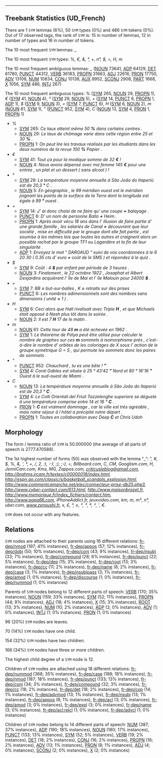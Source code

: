 

--------------------------------------------------------------------------------

## Treebank Statistics (UD_French)

There are 1 `SYM` lemmas (6%), 50 `SYM` types (0%) and 486 `SYM` tokens (0%).
Out of 17 observed tags, the rank of `SYM` is: 15 in number of lemmas, 12 in number of types and 16 in number of tokens.

The 10 most frequent `SYM` lemmas: <em>_</em>

The 10 most frequent `SYM` types:  <em>%, €, &amp;, °, +, n°, $, =, H, m</em>

The 10 most frequent ambiguous lemmas: <em>_</em> ([NOUN]() 73641, [ADP]() 64129, [DET]() 61780, [PUNCT]() 44312, [VERB]() 36183, [PROPN]() 31663, [ADJ]() 22616, [PRON]() 17750, [ADV]() 13108, [NUM]() 10834, [CONJ]() 10138, [AUX]() 8952, [SCONJ]() 2908, [PART]() 1668, [X]() 1056, [SYM]() 486, [INTJ]() 267)

The 10 most frequent ambiguous types:  <em>%</em> ([SYM]() 265, [NOUN]() 29, [PROPN]() 1), <em>€</em> ([SYM]() 41, [NOUN]() 4), <em>°</em> ([SYM]() 29, [NOUN]() 5), <em>+</em> ([SYM]() 14, [PUNCT]() 6, [PROPN]() 1, [ADP]() 1), <em>$</em> ([SYM]() 9, [NOUN]() 3), <em>=</em> ([SYM]() 7, [PUNCT]() 6), <em>H</em> ([SYM]() 6, [NOUN]() 2), <em>m</em> ([NOUN]() 61, [SYM]() 1), <em>"</em> ([PUNCT]() 952, [SYM]() 4), <em>C</em> ([NOUN]() 13, [SYM]() 4, [PRON]() 1, [PROPN]() 1)


* <em>%</em>
  * [SYM]() 265: <em>Ce taux atteint même 50 <b>%</b> dans certains centres .</em>
  * [NOUN]() 29: <em>Le taux de chômage varie dans cette région entre 25 et 30 <b>%</b> .</em>
  * [PROPN]() 1: <em>On peut lire les travaux réalisés par les étudiants dans les deux numéros de la revue 100 <b>%</b> Papier .</em>
* <em>€</em>
  * [SYM]() 41: <em>Tout ça pour la modique somme de 32 <b>€</b> !</em>
  * [NOUN]() 4: <em>Nous avons dépensé avec ma femme 145 <b>€</b> pour une entrée , un plat et un dessert ( sans alcool ) !</em>
* <em>°</em>
  * [SYM]() 29: <em>La température moyenne annuelle à São João do Itaperiú est de 20,3 <b>°</b> C .</em>
  * [NOUN]() 5: <em>En géographie , le 99 méridien ouest est le méridien joignant les points de la surface de la Terre dont la longitude est égale à 99 <b>°</b> ouest .</em>
* <em>+</em>
  * [SYM]() 14: <em>J' ai donc choisi de ne faire qu' une coupe <b>+</b> balayage .</em>
  * [PUNCT]() 6: <em>D' un nom de personne Ballo <b>+</b> Heim .</em>
  * [PROPN]() 1: <em>Après avoir vécu 18 ans dans l' illusion de faire partie d' une grande famille , les salariés de Canal <b>+</b> découvrent que leur société , mise en difficulté par le groupe dont elle fait partie , est soumise à les mêmes lois que toutes les autres et craignent alors un possible rachat par le groupe TF1 ou Lagardère et la fin de leur singularité .</em>
  * [ADP]() 1: <em>Envoyez le mot " DARGAUD " suivi de vos coordonnées à le 6 20 30 ( 0.35 cts d' euro <b>+</b> coût de le SMS ) et répondez à le quiz .</em>
* <em>$</em>
  * [SYM]() 9: <em>Coût : 4 <b>$</b> par enfant par période de 3 heures .</em>
  * [NOUN]() 3: <em>Finalement , le 22 octobre 1922 , Josaphat et Albert Desjardins acquièrent l' Île de Mai et l' île Malouin pour 24000 <b>$</b> .</em>
* <em>=</em>
  * [SYM]() 7: <em>BB <b>=</b> but-sur-balles , K <b>=</b> retraits sur des prises</em>
  * [PUNCT]() 6: <em>Les nombres adimensionnels sont des nombres sans dimensions ( unité <b>=</b> 1 ) .</em>
* <em>H</em>
  * [SYM]() 6: <em>Ceci alors que Hall rivalisait avec Triple <b>H</b> , et que Michaels était opposé à Nash plus tôt dans la soirée .</em>
  * [NOUN]() 2: <em>Il est 7 <b>H</b> 17 de le matin .</em>
* <em>m</em>
  * [NOUN]() 61: <em>Cette tour de 48 <b>m</b> a été achevée en 1962 .</em>
  * [SYM]() 1: <em>Le théorème de Pólya peut être utilisé pour calculer le nombre de graphes sur ces <b>m</b> sommets à isomorphisme près , c'est-à-dire le nombre d' orbites de les coloriages de X sous l' action de le groupe symétrique G = S , qui permute les sommets donc les paires de sommets .</em>
* <em>"</em>
  * [PUNCT]() 952: <em>Chauchard , tu es une bête ! <b>"</b></em>
  * [SYM]() 4: <em>Coral Gables est située à 25 ° 43'42 <b>"</b> Nord et 80 ° 16'16 <b>"</b> Ouest à le sud-ouest de Miami .</em>
* <em>C</em>
  * [NOUN]() 13: <em>La température moyenne annuelle à São João do Itaperiú est de 20,3 ° <b>C</b> .</em>
  * [SYM]() 4: <em>Le Colli Orientali del Friuli Tazzelenghe superiore se déguste à une température comprise entre 14 et 16 ° <b>C</b> .</em>
  * [PRON]() 1: <em><b>C</b> est vraiment dommage , car la ville est très agréable , mais notre séjour à l hôtel a précipité notre départ .</em>
  * [PROPN]() 1: <em>Toutes en collaboration avec Deep <b>C</b> et Chris Udoh</em>

## Morphology

The form / lemma ratio of `SYM` is 50.000000 (the average of all parts of speech is 2777.470588).

The 1st highest number of forms (50) was observed with the lemma “_”: <em>", #, $, %, &amp;, ', *, +, /, 2, :), :-), ;), ;-), =, Billboard.com, C, CM, Googlism.com, H, JenniCam.com, Kms, MG, Zappos.com, criticusleblog@gmail.com, http://brahms.ircam.fr/textes/c00000018/index.html, http://espn.go.com/classic/s/basketball_scandals_explosion.html, http://www.commentcamarche.net/elec/connecteur-prise-db25.php3, http://www.cyber-contact.com/613.html, http://www.maisonbrazet.fr, http://www.memorique.fr/index_fichiers/contact.htm, http://www.papa66.com, iPhoneAddict.fr, jeuxvideo.com, km, m, m², n°, uber.com, www.zensushi.fr, x, £, °, ±, ², ³, º, †, ′, €</em>.

`SYM` does not occur with any features.


## Relations

`SYM` nodes are attached to their parents using 16 different relations: [fr-dep/nmod]() (197; 41% instances), [fr-dep/appos]() (57; 12% instances), [fr-dep/dobj]() (50; 10% instances), [fr-dep/conj]() (43; 9% instances), [fr-dep/nsubj]() (33; 7% instances), [fr-dep/compound]() (28; 6% instances), [fr-dep/punct]() (22; 5% instances), [fr-dep/dep]() (15; 3% instances), [fr-dep/root]() (13; 3% instances), [fr-dep/cc]() (11; 2% instances), [fr-dep/name]() (8; 2% instances), [fr-dep/case]() (3; 1% instances), [fr-dep/nsubjpass]() (3; 1% instances), [fr-dep/amod]() (1; 0% instances), [fr-dep/discourse]() (1; 0% instances), [fr-dep/nummod]() (1; 0% instances)

Parents of `SYM` nodes belong to 12 different parts of speech: [VERB]() (170; 35% instances), [NOUN]() (159; 33% instances), [SYM]() (52; 11% instances), [PROPN]() (44; 9% instances), [ADJ]() (18; 4% instances), [X]() (15; 3% instances), [ROOT]() (13; 3% instances), [NUM]() (10; 2% instances), [ADP]() (2; 0% instances), [ADV]() (1; 0% instances), [INTJ]() (1; 0% instances), [PRON]() (1; 0% instances)

96 (20%) `SYM` nodes are leaves.

70 (14%) `SYM` nodes have one child.

154 (32%) `SYM` nodes have two children.

166 (34%) `SYM` nodes have three or more children.

The highest child degree of a `SYM` node is 12.

Children of `SYM` nodes are attached using 18 different relations: [fr-dep/nummod]() (368; 35% instances), [fr-dep/case]() (188; 18% instances), [fr-dep/nmod]() (187; 18% instances), [fr-dep/punct]() (133; 13% instances), [fr-dep/conj]() (34; 3% instances), [fr-dep/compound]() (32; 3% instances), [fr-dep/cc]() (18; 2% instances), [fr-dep/det]() (18; 2% instances), [fr-dep/cop]() (14; 1% instances), [fr-dep/advmod]() (13; 1% instances), [fr-dep/nsubj]() (13; 1% instances), [fr-dep/appos]() (8; 1% instances), [fr-dep/acl]() (3; 0% instances), [fr-dep/amod]() (3; 0% instances), [fr-dep/expl]() (3; 0% instances), [fr-dep/name]() (3; 0% instances), [fr-dep/acl:relcl]() (1; 0% instances), [fr-dep/advcl]() (1; 0% instances)

Children of `SYM` nodes belong to 14 different parts of speech: [NUM]() (387; 37% instances), [ADP]() (190; 18% instances), [NOUN]() (180; 17% instances), [PUNCT]() (133; 13% instances), [SYM]() (52; 5% instances), [VERB]() (19; 2% instances), [DET]() (18; 2% instances), [CONJ]() (16; 2% instances), [PROPN]() (16; 2% instances), [ADV]() (13; 1% instances), [PRON]() (8; 1% instances), [ADJ]() (4; 0% instances), [SCONJ]() (2; 0% instances), [X]() (2; 0% instances)

